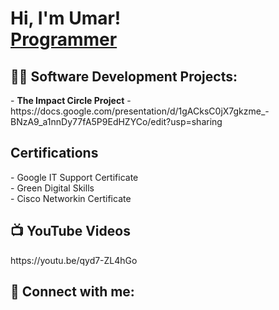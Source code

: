 <h1>Hi, I'm Umar! <br/><a href="https://github.com/chermoh87">Programmer</a>

<h2>👨‍💻 Software Development Projects:</h2>
- <b>The Impact Circle Project</b>
  - https://docs.google.com/presentation/d/1gACksC0jX7gkzme_-BNzA9_a1nnDy77fA5P9EdHZYCo/edit?usp=sharing

<h2>Certifications</h2>
- Google IT Support Certificate<br/>
- Green Digital Skills<br/>
- Cisco Networkin Certificate<br/>

<h2>📺 YouTube Videos</h2>
https://youtu.be/qyd7-ZL4hGo


<h2> 🤳 Connect with me:</h2>

[youtube]: https://youtu.be/qyd7-ZL4hGo
[linkedin]: www.linkedin.com/in/alhababaumar

<!--
**joshmadakor1/joshmadakor1** is a ✨ _special_ ✨ repository because its `README.md` (this file) appears on your GitHub profile.

Here are some ideas to get you started:

- 🔭 I’m currently working on ...
- 🌱 I’m currently learning ...
- 👯 I’m looking to collaborate on ...
- 🤔 I’m looking for help with ...
- 💬 Ask me about ...
- 📫 How to reach me: ...
- 😄 Pronouns: ...
- ⚡ Fun fact: ...
-->
